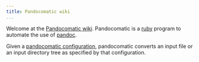 ```yaml
---
title: Pandocomatic wiki
...
```

Welcome at the [Pandocomatic wiki](/). Pandocomatic is a
[ruby](https://www.ruby-lang.org/en/) program to automate the use of
[pandoc](http://pandoc.org/).

Given a [pandocomatic configuration](config), pandocomatic converts an input
file or an input directory tree as specified by that configuration.
